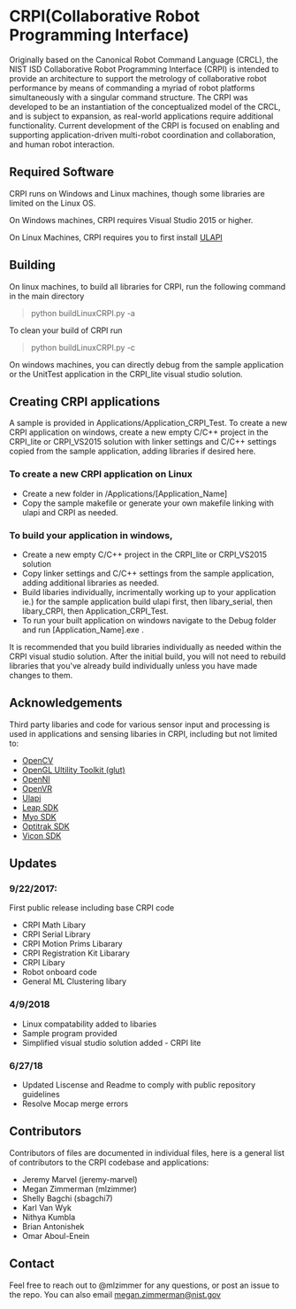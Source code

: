 # CRPI(Collaborative Robot Programming Interface)

Originally based on the Canonical Robot Command Language (CRCL), the NIST ISD Collaborative Robot Programming Interface (CRPI) is intended to provide an architecture to support the metrology of collaborative robot performance by means of commanding a myriad of robot platforms simultaneously with a singular command structure. The CRPI was developed to be an instantiation of the conceptualized model of the CRCL, and is subject to expansion, as real-world applications require additional functionality. Current development of the CRPI is focused on enabling and supporting application-driven multi-robot coordination and collaboration, and human robot interaction.

## Required Software

CRPI runs on Windows and Linux machines, though some libraries are limited on the Linux OS. 

On Windows machines, CRPI requires Visual Studio 2015 or higher. 

On Linux Machines, CRPI requires you to first install [ULAPI](https://github.com/frederickproctor/ulapi)

## Building 

On linux machines, to build all libraries for CRPI, run the following command in the main directory
> python buildLinuxCRPI.py -a

To clean your build of CRPI run
>python buildLinuxCRPI.py -c

On windows machines, you can directly debug from the sample application or the UnitTest application in the CRPI_lite visual studio solution. 


## Creating CRPI applications

A sample is provided in Applications/Application_CRPI_Test.
To create a new CRPI application on windows, create a new empty C/C++ project in the CRPI_lite or CRPI_VS2015 solution with linker settings and C/C++ settings copied from the sample application, adding libraries if desired here.
### To create a new CRPI application on Linux
 - Create a new folder in /Applications/[Application_Name] 
 - Copy the sample makefile or generate your own makefile linking with ulapi and CRPI as needed.
 
### To build your application in windows,
 - Create a new empty C/C++ project in the CRPI_lite or CRPI_VS2015 solution
 - Copy linker settings and C/C++ settings from the sample application, adding additional libraries as needed.
 - Build libaries individually, incrimentally working up to your application ie.) for the sample application build ulapi first, then libary_serial, then libary_CRPI, then Application_CRPI_Test.
 - To run your built application on windows navigate to the Debug folder and run [Application_Name].exe . 

It is recommended that you build libraries individually as needed within the CRPI visual studio solution.
After the initial build, you will not need to rebuild libraries that you've already build individually unless you have made changes to them.

## Acknowledgements
Third party libaries and code for various sensor input and processing is used in applications and sensing libaries in CRPI, including but not limited to: 
- [OpenCV](https://github.com/opencv/opencv)
- [OpenGL Ultility Toolkit (glut)](https://www.opengl.org/resources/libraries/glut/)
- [OpenNI](https://github.com/OpenNI/OpenNI)
- [OpenVR](https://github.com/ValveSoftware/openvr)
- [Ulapi](https://github.com/frederickproctor/ulapi)
- [Leap SDK](https://developer.leapmotion.com/get-started/)
- [Myo SDK](https://developer.thalmic.com/downloads)
- [Optitrak SDK](http://optitrack.com/downloads/developer-tools.html)
- [Vicon SDK](https://www.vicon.com/products/software/datastream-sdk)

## Updates
### 9/22/2017:
First public release including base CRPI code
- CRPI Math Libary
- CRPI Serial Library
- CRPI Motion Prims Libarary
- CRPI Registration Kit Libarary
- CRPI Libary
- Robot onboard code
- General ML Clustering libary

### 4/9/2018
- Linux compatability added to libaries
- Sample program provided
- Simplified visual studio solution added - CRPI lite

### 6/27/18
- Updated Liscense and Readme to comply with public repository guidelines
- Resolve Mocap merge errors

## Contributors
Contributors of files are documented in individual files, here is a general list of contributors to the CRPI codebase and applications:
- Jeremy Marvel (jeremy-marvel)
- Megan Zimmerman (mlzimmer)
- Shelly Bagchi (sbagchi7)
- Karl Van Wyk
- Nithya Kumbla
- Brian Antonishek
- Omar Aboul-Enein

## Contact
Feel free to reach out to @mlzimmer for any questions, or post an issue to the repo.
You can also email megan.zimmerman@nist.gov
